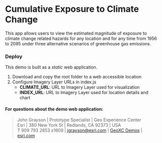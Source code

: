 # Cumulative Exposure to Climate Change
This app allows users to view the estimated magnitude of exposure to climate change related hazards for any location and for any time from 1956 to 2095 under three alternative scenarios of greenhouse gas emissions.


### Deploy

This demo is built as a _static_ web application.

1. Download and copy the root folder to a web accessible location
2. Configure Imagery Layer URLs in index.js
   * **CLIMATE_URL**: URL to Imagery Layer used for visualization
   * **INDEX_URL**: URL to Imagery Layer used for location details and chart
    
 
#### For questions about the demo web application:
> John Grayson | Prototype Specialist | Geo Experience Center\
> Esri | 380 New York St | Redlands, CA 92373 | USA\
> T 909 793 2853 x1609 | [jgrayson@esri.com](mailto:jgrayson@esri.com) | [GeoXC Demos](https://geoxc.esri.com) | [esri.com](https://www.esri.com)
